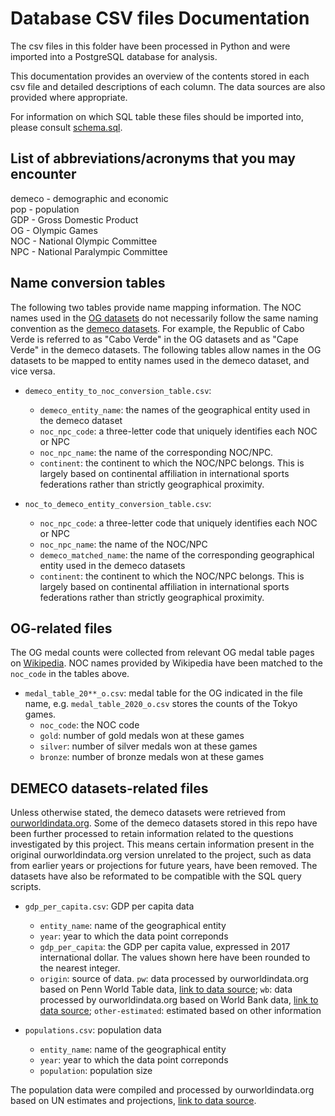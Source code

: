 # Database CSV files Documentation

The csv files in this folder have been processed in Python and were imported into a PostgreSQL database for analysis.

This documentation provides an overview of the contents stored in each csv file and detailed descriptions of each column. The data sources are also provided where appropriate.

For information on which SQL table these files should be imported into, please consult [schema.sql](../schema.sql).

## List of abbreviations/acronyms that you may encounter 

demeco - demographic and economic \
pop - population \
GDP - Gross Domestic Product \
OG - Olympic Games \
NOC - National Olympic Committee \
NPC - National Paralympic Committee 

## Name conversion tables

The following two tables provide name mapping information. The NOC names used in the [OG datasets](#og-related-files) do not necessarily follow the same naming convention as the [demeco datasets](#demeco-datasets-related-files). For example, the Republic of Cabo Verde is referred to as "Cabo Verde" in the OG datasets and as "Cape Verde" in the demeco datasets. The following tables allow names in the OG datasets to be mapped to entity names used in the demeco dataset, and vice versa. 

- `demeco_entity_to_noc_conversion_table.csv`: 
    - `demeco_entity_name`: the names of the geographical entity used in the demeco dataset
    - `noc_npc_code`: a three-letter code that uniquely identifies each NOC or NPC
    - `noc_npc_name`: the name of the corresponding NOC/NPC. 
    - `continent`: the continent to which the NOC/NPC belongs. This is largely based on continental affiliation in international sports federations rather than strictly geographical proximity.


- `noc_to_demeco_entity_conversion_table.csv`: 
    - `noc_npc_code`: a three-letter code that uniquely identifies each NOC or NPC
    - `noc_npc_name`: the name of the NOC/NPC 
    - `demeco_matched_name`: the name of the corresponding geographical entity used in the demeco datasets
    - `continent`: the continent to which the NOC/NPC belongs. This is largely based on continental affiliation in international sports federations rather than strictly geographical proximity.

## OG-related files

The OG medal counts were collected from relevant OG medal table pages on [Wikipedia](https://www.wikipedia.org). NOC names provided by Wikipedia have been matched to the `noc_code` in the tables above.

- `medal_table_20**_o.csv`: medal table for the OG indicated in the file name, e.g. `medal_table_2020_o.csv` stores the counts of the Tokyo games.
    - `noc_code`: the NOC code
    - `gold`: number of gold medals won at these games
    - `silver`: number of silver medals won at these games
    - `bronze`: number of bronze medals won at these games


## DEMECO datasets-related files

Unless otherwise stated, the demeco datasets were retrieved from [ourworldindata.org](https://www.ourworldindata.org). Some of the demeco datasets stored in this repo have been further processed to retain information related to the questions investigated by this project. This means certain information present in the original ourworldindata.org version unrelated to the project, such as data from earlier years or projections for future years, have been removed. The datasets have also be reformated to be compatible with the SQL query scripts.

- `gdp_per_capita.csv`: GDP per capita data
    - `entity_name`: name of the geographical entity
    - `year`: year to which the data point correponds 
    - `gdp_per_capita`: the GDP per capita value, expressed in 2017 international dollar. The values shown here have been rounded to the nearest integer.
    - `origin`: source of data. `pw`: data processed by ourworldindata.org based on Penn World Table data, [link to data source](https://ourworldindata.org/grapher/gdp-per-capita-penn-world-table); `wb`: data processed by ourworldindata.org based on World Bank data, [link to data source](https://ourworldindata.org/grapher/gdp-per-capita-worldbank); `other-estimated`: estimated based on other information

- `populations.csv`: population data
  - `entity_name`: name of the geographical entity
  - `year`: year to which the data point correponds 
  - `population`: population size

The population data were compiled and processed by ourworldindata.org based on UN estimates and projections, [link to data source](https://ourworldindata.org/grapher/population-with-un-projections).

